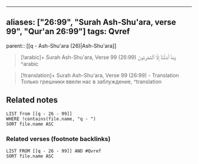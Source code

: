 
---
aliases: ["26:99", "Surah Ash-Shu'ara, verse 99", "Qur'an 26:99"]
tags: Qvref
---

parent:: [[q - Ash-Shu'ara (26)|Ash-Shu'ara]]

> [!arabic]+ Surah Ash-Shu'ara, Verse 99 (26:99)
> <span class="quran-arabic">وَمَآ أَضَلَّنَآ إِلَّا ٱلْمُجْرِمُونَ</span>
^arabic

> [!translation]+ Surah Ash-Shu'ara, Verse 99 (26:99) - Translation
> Только грешники ввели нас в заблуждение,
^translation



## Related notes
```dataview
LIST from [[q - 26 - 99]]
WHERE !contains(file.name, "q - ")
SORT file.name ASC
```

### Related verses (footnote backlinks)
```dataview
LIST FROM [[q - 26 - 99]] AND #Qvref
SORT file.name ASC
```

